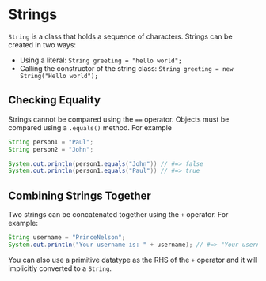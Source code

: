 # Strings
`String` is a class that holds a sequence of characters. Strings can be created in two ways:
- Using a literal: `String greeting = "hello world";`
- Calling the constructor of the string class: `String greeting = new String("Hello world");`

## Checking Equality
Strings cannot be compared using the `==` operator. Objects must be compared using a `.equals()` method. For example
```java
String person1 = "Paul";
String person2 = "John";

System.out.println(person1.equals("John")) // #=> false
System.out.println(person1.equals("Paul")) // #=> true
```

## Combining Strings Together
Two strings can be concatenated together using the `+` operator. For example:
```java
String username = "PrinceNelson";
System.out.println("Your username is: " + username); // #=> "Your username is PrinceNelson"
```
You can also use a primitive datatype as the RHS of the `+` operator and it will implicitly converted to a `String`.
